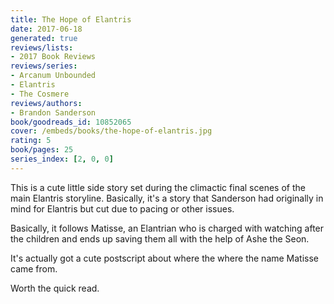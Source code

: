 ```yaml
---
title: The Hope of Elantris
date: 2017-06-18
generated: true
reviews/lists:
- 2017 Book Reviews
reviews/series:
- Arcanum Unbounded
- Elantris
- The Cosmere
reviews/authors:
- Brandon Sanderson
book/goodreads_id: 10852065
cover: /embeds/books/the-hope-of-elantris.jpg
rating: 5
book/pages: 25
series_index: [2, 0, 0]
---
```

This is a cute little side story set during the climactic final scenes of the main Elantris storyline. Basically, it's a story that Sanderson had originally in mind for Elantris but cut due to pacing or other issues.  

Basically, it follows Matisse, an Elantrian who is charged with watching after the children and ends up saving them all with the help of Ashe the Seon.  

<!--more-->

It's actually got a cute postscript about where the where the name Matisse came from.  

Worth the quick read.
